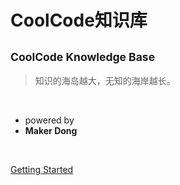 
# CoolCode知识库 

## <small>CoolCode Knowledge Base</small>

> 知识的海岛越大，无知的海岸越长。

<br/>

- powered by 
- **Maker Dong**

<br/>

[Getting Started](#Headline)
